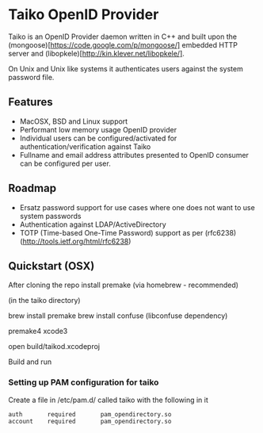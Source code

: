 # Taiko OpenID Provider

Taiko is an OpenID Provider daemon written in C++ and built upon the (mongoose)[https://code.google.com/p/mongoose/] 
embedded HTTP server and (libopkele)[http://kin.klever.net/libopkele/].

On Unix and Unix like systems it authenticates users against the system password file.

## Features

- MacOSX, BSD and Linux support
- Performant low memory usage OpenID provider
- Individual users can be configured/activated for authentication/verification against Taiko
- Fullname and email address attributes presented to OpenID consumer can be configured per user. 

## Roadmap

- Ersatz password support for use cases where one does not want to use system passwords
- Authentication against LDAP/ActiveDirectory 
- TOTP (Time-based One-Time Password) support as per (rfc6238)(http://tools.ietf.org/html/rfc6238)

## Quickstart (OSX) 

After cloning the repo install premake (via homebrew - recommended)  

(in the taiko directory)

brew install premake
brew install confuse (libconfuse dependency)

premake4 xcode3 

open build/taikod.xcodeproj 

Build and run

### Setting up PAM configuration for taiko 

Create a file in /etc/pam.d/ called taiko with the following in it

```
auth       required       pam_opendirectory.so
account    required       pam_opendirectory.so
```

